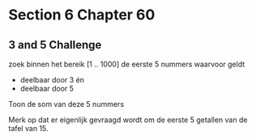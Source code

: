 # Section 6 Chapter 60
## 3 and 5 Challenge

zoek binnen het bereik [1 .. 1000] de eerste 5 nummers waarvoor geldt
* deelbaar door 3 én
* deelbaar door 5

Toon de som van deze 5 nummers

Merk op dat er eigenlijk gevraagd wordt om de eerste 5 getallen van de tafel van 15.
